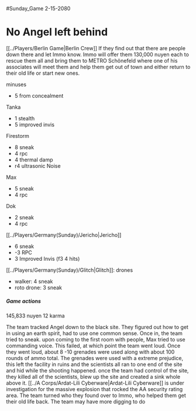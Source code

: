 #Sunday_Game
2-15-2080
# No Angel left behind
[[../Players/Berlin Game|Berlin Crew]]
If they find out that there are people down there and let Immo know. Immo will offer them 130,000 nuyen each to rescue them all and bring them to METRO Schönefeld where one of his associates will meet them and help them get out of town and either return to their old life or start new ones.

minuses 
- 5 from concealment

Tanka
- 1 stealth
-  5 improved invis

Firestorm
- 8 sneak
- 4 rpc
- 4 thermal damp
- r4 ultrasonic Noise

Max
- 5 sneak
- 4 rpc

Dok
- 2 sneak
- 4 rpc

[[../Players/Germany(Sunday)/Jericho|Jericho]]
- 6 sneak
- -3 RPC
- 3 Improved Invis (f3 4 hits)

[[../Players/Germany(Sunday)/Glitch|Glitch]]: drones
- walker: 4 sneak
- roto drone: 3 sneak


##### Game actions
145,833 nuyen
12 karma

The team tracked Angel down to the black site. They figured out how to get in using an earth spirit, had to use one common sense. Once in, the team tried to sneak. upon coming to the first room with people, Max tried to use commanding voice. This failed, at which point the team went loud. Once they went loud, about 8 -10 grenades were used along with about 100 rounds of ammo total. The grenades were used with a extreme prejudice, this left the facility in ruins and the scientists all ran to one end of the site and hid while the shooting happened. once the team had control of the site, they killed all of the scientists, blew up the site and created a sink whole above it. [[../A Corps/Ardat-Lili Cyberware|Ardat-Lili Cyberware]] is under investigation for the massive explosion that rocked the AA security rating area.  The team turned who they found over to Immo, who helped them get their old life back. The team may have more digging to do
